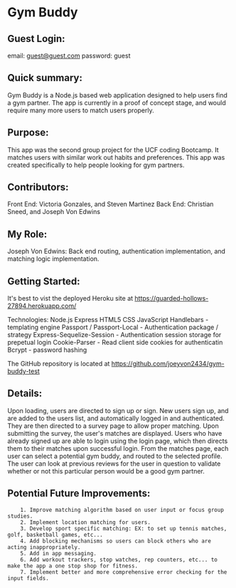 # Gym Buddy

## Guest Login: 
email: guest@guest.com
password: guest

## Quick summary:
Gym Buddy is a Node.js based web application designed to help users find a gym partner. The app is currently in a proof of concept stage, and would require many more users to match users properly.

## Purpose:
This app was the second group project for the UCF coding Bootcamp. It matches users with similar work out habits and preferences. This app was created specifically to help people looking for gym partners.

## Contributors: 
Front End: Victoria Gonzales, and Steven Martinez
Back End: Christian Sneed, and Joseph Von Edwins

## My Role:
Joseph Von Edwins: Back end routing, authentication implementation, and matching logic implementation.

## Getting Started:
It's best to vist the deployed Heroku site at 
https://guarded-hollows-27894.herokuapp.com/

Technologies:   Node.js
                Express
                HTML5
                CSS
                JavaScript
                Handlebars - templating engine
                Passport / Passport-Local - Authentication package / strategy
                Express-Sequelize-Session - Authentication session storage for prepetual login
                Cookie-Parser - Read client side cookies for authenticatin
                Bcrypt - password hashing

The GitHub repository is located at 
https://github.com/joeyvon2434/gym-buddy-test

## Details:
Upon loading, users are directed to sign up or sign. New users sign up, and are added to the users list, and automatically logged in and authenticated. They are then directed to a survey page to allow proper matching. Upon submitting the survey, the user's matches are displayed. Users who have already signed up are able to login using the login page, which then directs them to their matches upon successful login. From the matches page, each user can select a potential gym buddy, and routed to the selected profile. The user can look at previous reviews for the user in question to validate whether or not this particular person would be a good gym partner.

## Potential Future Improvements: 
        1. Improve matching algorithm based on user input or focus group studies.
        2. Implement location matching for users.
        3. Develop sport specific matching: EX: to set up tennis matches, golf, basketball games, etc...
        4. Add blocking mechanisms so users can block others who are acting inappropriately.
        5. Add in app messaging.
        6. Add workout trackers, stop watches, rep counters, etc... to make the app a one stop shop for fitness.
        7. Implement better and more comprehensive error checking for the input fields.